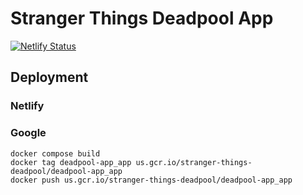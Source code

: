 # Stranger Things Deadpool App

[![Netlify Status](https://api.netlify.com/api/v1/badges/dabb6b92-d0be-4ffb-b05a-7dfb2f9da474/deploy-status)](https://app.netlify.com/sites/sprightly-trifle-c53739/deploys)

## Deployment

### Netlify

### Google

```
docker compose build
docker tag deadpool-app_app us.gcr.io/stranger-things-deadpool/deadpool-app_app
docker push us.gcr.io/stranger-things-deadpool/deadpool-app_app
```
